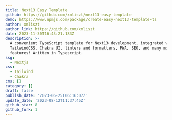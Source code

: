 ```yaml
---
title: Next13 Easy Template
github: https://github.com/xmliszt/next13-easy-template
demo: https://www.npmjs.com/package/create-easy-next13-template-ts
author: xmliszt
author_link: https://github.com/xmliszt
date: 2023-11-30T16:43:21.183Z
description: >-
  A convenient TypeScript template for Next13 development, integrated with
  TailwindCSS, Chakra UI, linters and formatters, PWA, SEO, and many more
  features! Written in Typescript.
ssg:
  - Nextjs
css:
  - Tailwind
  - Chakra
cms: []
category: []
draft: false
publish_date: '2023-06-25T06:16:07Z'
update_date: '2023-08-12T11:37:45Z'
github_star: 8
github_fork: 1
---
```

